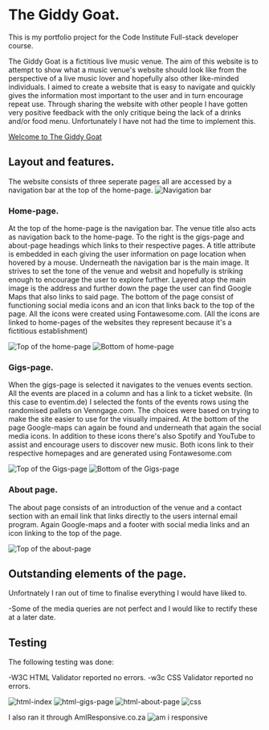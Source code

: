 # The Giddy Goat.
This is my portfolio project for the Code Institute Full-stack developer course.

The Giddy Goat is a fictitious live music venue. The aim of this website is to attempt to show what a music venue's website should look like from the perspective of a live music lover and hopefully also other like-minded individuals. I aimed to create a website that is easy to navigate and quickly gives the information most important to the user and in turn encourage repeat use. Through sharing the website with other people I have gotten very positive feedback with the only critique being the lack of a drinks and/or food menu. Unfortunately I have not had the time to implement this.

[Welcome to The Giddy Goat](https://goidz.github.io/the-giddy-goat/index.html)

## Layout and features.
The website consists of three seperate pages all are accessed by a navigation bar at the top of the home-page.
![Navigation bar](docs_imgs_readme/nav_bar.png)

### Home-page.
At the top of the home-page is the navigation bar. The venue title also acts as navigation back to the home-page. To the right is the gigs-page and about-page headings which links to their respective pages. A title attribute is embedded in each giving the user information on page location when hovered by a mouse.
Underneath the navigation bar is the main image. It strives to set the tone of the venue and websit and hopefully is striking enough to encourage the user to explore further.
Layered atop the main image is the address and further down the page the user can find Google Maps that also links to said page.
The bottom of the page consist of functioning social media icons and an icon that links back to the top of the page. All the icons were created using Fontawesome.com. (All the icons are linked to home-pages of the websites they represent because it's a fictitious establishment)

![Top of the home-page](docs_imgs_readme/home-screen_top.png)  ![Bottom of home-page](docs_imgs_readme/home-screen_bottom.png)

### Gigs-page.
When the gigs-page is selected it navigates to the venues events section. All the events are placed in a column and has a link to a ticket website. (In this case to eventim.de) I selected the fonts of the events rows using the randomised pallets on Venngage.com. The choices were based on trying to make the site easier to use for the visually impaired. At the bottom of the page Google-maps can again be found and underneath that again the social media icons. In addition to these icons there's also Spotify and YouTube to assist and encourage users to discover new music. Both icons link to their respective homepages and are generated using Fontawesome.com

![Top of the Gigs-page](docs_imgs_readme/gigs_top.png) ![Bottom of the Gigs-page](docs_imgs_readme/footer_gigs.png)

### About page.
The about page consists of an introduction of the venue and a contact section with an email link that links directly to the users internal email program. Again Google-maps and a footer with social media links and an icon linking to the top of the page.

![Top of the about-page](docs_imgs_readme/about_top.png)

## Outstanding elements of the page.

Unfortnately I ran out of time to finalise everything I would have liked to.

-Some of the media queries are not perfect and I would like to rectify these at a later date.

## Testing

The following testing was done:

-W3C HTML Validator reported no errors.
-w3c CSS Validator reported no errors.


![html-index](docs_imgs_readme/w3c_html_index.png)
![html-gigs-page](docs_imgs_readme/w3c_html_gigs.png)
![html-about-page](docs_imgs_readme/w3c_html_about.png)
![css](docs_imgs_readme/w3c_csn_index.png)

I also ran it through AmIResponsive.co.za 
![am i responsive](docs_imgs_readme/am-i-responsive.png)
